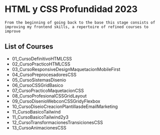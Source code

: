 # HTML y CSS Profundidad 2023
`From the beginning of going back to the base this stage consists of improving my frontend skills, a repertoire of refined courses to improve`
## List of Courses
- 01_CursoDefinitivoHTMLCSS
- 02_CursoPracticoHTMLCSS
- 03_CursoResponsiveDesignMaquetacionMobileFirst
- 04_CursoPreprocesadoresCSS
- 05_CursoSistemasDisenio
- 06_CursoCSSGridBasico
- 07_CursoPracticoMaquetacionCSS
- 08_CursoProfesionalCSSGridLayout
- 09_CursoDisenioWebconCSSGridyFlexbox
- 10_CursoDiseioCreacionPlantillasdeEmailMarketing
- 11_CursoBasicoTailwind
- 11_CursoBasicoTailwind2y3
- 12_CursoTransformacionesTransicionesCSS
- 13_CursoAnimacionesCSS
